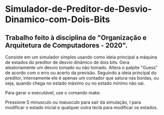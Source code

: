 # Simulador-de-Preditor-de-Desvio-Dinamico-com-Dois-Bits

## Trabalho feito à disciplina de "Organização e Arquitetura de Computadores - 2020".

Consiste em um simulador simples usando como ideia principal a máquina de estados do preditor de desvio dinâmico de dois bits.
Gera aleatoriamente um desvio tomado ou não tomado. Altera o palpite "Guess" de acordo com o erro ou acerto da previsão. 
Seguindo a ideia principal do preditor, internamente ele é apenas um contador que satura nas bordas, ou seja, quando chega no estado máximo ou no estado mínimo não sai.

Para gerar o executável, use o comando make.

Pressione S minusculo ou maiusculo para sair da simulação, I para modificar o estado inicial e qualquer outra tecla para modificar os estados.
